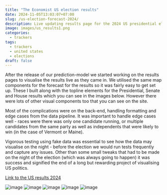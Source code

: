 ```yaml
---
title: "The Economist US election results"
date: 2024-11-05T13:03:07+07:00
slug: /us-election-forecast-2024/
description: Live updating results page for the 2024 US presidential election
image: images/us_results1.png
categories:
  - trackers
tags:
  - trackers
  - united states
  - elections
draft: false
---
```


After the release of our prediction-model we started working on the results pages to visualise the results live as they came in. We utilised the same map components for the forecast for the results so it was fairly easy to get set up. These I built along with the topline elements for the Presidential, Senate and House results which you can see in the images below. However there were lots of other visual components too that you can see on the site.

Most of the complications were on the back-end, handling formatting and edge cases from the data pipeline. It was important to handle edge cases well - races were there was only one candidate running, or multiple candidates from the same party as well as independents that were likely to win (in the case of Vermont or Maine).

Vigorous testing using fake data was essential to see how the data may visualise on the night - before the election we would run tests frequently and capture any issues. Other than some small tweaks that had to be made on the night of the election (which was always going to happen) it was success and signified the end of a long but rewarding project of visualising US politics.

[Link to the US results 2024](https://www.economist.com/interactive/us-2024-election/results/president/)

![image](/images/us_results2.png)
![image](/images/us_results3.png)
![image](/images/us_results4.png)
![image](/images/us_results5.png)
![image](/images/us_results6.png)
